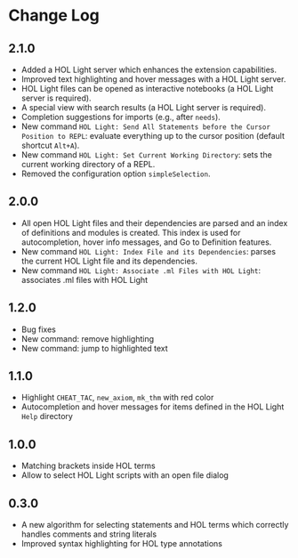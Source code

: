 # Change Log

## 2.1.0
- Added a HOL Light server which enhances the extension capabilities.
- Improved text highlighting and hover messages with a HOL Light server.
- HOL Light files can be opened as interactive notebooks (a HOL Light server is required).
- A special view with search results (a HOL Light server is required).
- Completion suggestions for imports (e.g., after `needs`).
- New command `HOL Light: Send All Statements before the Cursor Position to REPL`:
  evaluate everything up to the cursor position (default shortcut `Alt+A`).
- New command `HOL Light: Set Current Working Directory`: sets the current working
  directory of a REPL.
- Removed the configuration option `simpleSelection`.

## 2.0.0
- All open HOL Light files and their dependencies are parsed and an index of definitions and modules is
  created. This index is used for autocompletion, hover info messages, and Go to Definition features.
- New command `HOL Light: Index File and its Dependencies`: parses the current HOL Light file
  and its dependencies.
- New command `HOL Light: Associate .ml Files with HOL Light`: associates .ml files with HOL Light

## 1.2.0
- Bug fixes
- New command: remove highlighting
- New command: jump to highlighted text

## 1.1.0
- Highlight `CHEAT_TAC`, `new_axiom`, `mk_thm` with red color
- Autocompletion and hover messages for items defined in the HOL Light `Help` directory

## 1.0.0
- Matching brackets inside HOL terms
- Allow to select HOL Light scripts with an open file dialog

## 0.3.0
- A new algorithm for selecting statements and HOL terms which correctly handles comments and string literals
- Improved syntax highlighting for HOL type annotations
